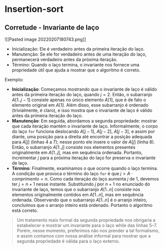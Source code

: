 # Insertion-sort

## Corretude - Invariante de laço

![[Pasted image 20220207180743.png]]

- Inicialização: Ele é verdadeiro antes da primeira iteração do laço. 
- Manutenção: Se ele for verdadeiro antes de uma iteração do laço, permanecerá verdadeiro antes da próxima iteração.
- Término: Quando o laço termina, o invariante nos fornece uma propriedade útil que ajuda a mostrar que o algoritmo é correto.

Exemplo:

- **Inicialização**: Começamos mostrando que o invariante de laço é válido antes da primeira iteração do laço, quando $j = 2$. Então, o subarranjo $A[1 .. j − 1]$ consiste apenas no único elemento $A[1]$, que é de fato o elemento original em $A[1]$. Além disso, esse subarranjo é ordenado (trivialmente, é claro), e isso mostra que o invariante de laço é válido antes da primeira iteração do laço.
- **Manutenção**: Em seguida, abordamos a segunda propriedade: mostrar que cada iteração mantém o invariante de laço. Informalmente, o corpo do laço `for` funciona deslocando $A[ j − 1]$, $A[ j − 2]$, $A[ j − 3]$, e assim por diante, uma posição para a direita até encontrar a posição adequada para $A[j]$ (linhas 4 a 7); nesse ponto ele insere o valor de $A[ j]$ (linha 8). Então, o subarranjo $A[1 .. j]$ consiste nos elementos presentes originalmente em $A[1 .. j]$, mas em sequência ordenada. Portanto, incrementar $j$ para a próxima iteração do laço for preserva o invariante de laço.
- **Término**: Finalmente, examinamos o que ocorre quando o laço termina. A condição que provoca o término do laço `for` é que $j > A⋅comprimento = n$. Como cada iteração do laço aumenta $j$ de $1$, devemos ter $j = n + 1$ nesse instante. Substituindo $j$ por $n + 1$ no enunciado do invariante de laço, temos que o subarranjo $A[1 .. n]$ consiste nos elementos originalmente contidos em $A[1 .. n]$, mas em sequência ordenada. Observando que o subarranjo $A[1 .. n]$ é o arranjo inteiro, concluímos que o arranjo inteiro está ordenado. Portanto o algoritmo está correto.

> Um tratamento mais formal da segunda propriedade nos obrigaria a estabelecer e mostrar um invariante para o laço while das linhas 5–7. Porém, nesse momento, preferimos não nos prender a tal formalismo, e assim contamos com nossa análise informal para mostrar que a segunda propriedade é válida para o laço externo.